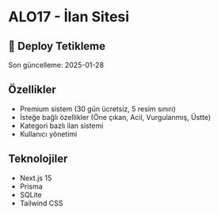 # ALO17 - İlan Sitesi

## 🚀 Deploy Tetikleme
Son güncelleme: 2025-01-28

## Özellikler
- Premium sistem (30 gün ücretsiz, 5 resim sınırı)
- İsteğe bağlı özellikler (Öne çıkan, Acil, Vurgulanmış, Üstte)
- Kategori bazlı ilan sistemi
- Kullanıcı yönetimi

## Teknolojiler
- Next.js 15
- Prisma
- SQLite
- Tailwind CSS 
